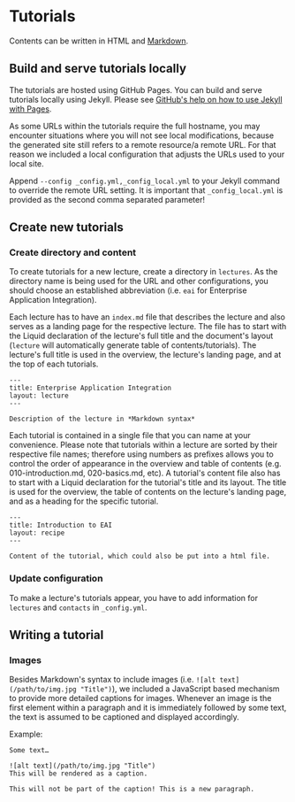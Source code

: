 Tutorials
=========

Contents can be written in HTML and [Markdown](http://daringfireball.net/projects/markdown/basics).

Build and serve tutorials locally
---------------------------------

The tutorials are hosted using GitHub Pages.
You can build and serve tutorials locally using Jekyll.
Please see [GitHub's help on how to use Jekyll with Pages](https://help.github.com/articles/using-jekyll-with-pages).

As some URLs within the tutorials require the full hostname, you may encounter situations where you will not see local modifications, because the generated site still refers to a remote resource/a remote URL.
For that reason we included a local configuration that adjusts the URLs used to your local site.

Append `--config _config.yml,_config_local.yml` to your Jekyll command to override the remote URL setting.
It is important that `_config_local.yml` is provided as the second comma separated parameter!

Create new tutorials
--------------------

### Create directory and content
To create tutorials for a new lecture, create a directory in `lectures`.
As the directory name is being used for the URL and other configurations, you should choose an established abbreviation (i.e. `eai` for Enterprise Application Integration).

Each lecture has to have an `index.md` file that describes the lecture and also serves as a landing page for the respective lecture.
The file has to start with the Liquid declaration of the lecture's full title and the document's layout (`lecture` will automatically generate table of contents/tutorials).
The lecture's full title is used in the overview, the lecture's landing page, and at the top of each tutorials.
```
---
title: Enterprise Application Integration
layout: lecture
---

Description of the lecture in *Markdown syntax*
```

Each tutorial is contained in a single file that you can name at your convenience.
Please note that tutorials within a lecture are sorted by their respective file names; therefore using numbers as prefixes allows you to control the order of appearance in the overview and table of contents (e.g. 010-introduction.md, 020-basics.md, etc).
A tutorial's content file also has to start with a Liquid declaration for the tutorial's title and its layout.
The title is used for the overview, the table of contents on the lecture's landing page, and as a heading for the specific tutorial.
```
---
title: Introduction to EAI
layout: recipe
---

Content of the tutorial, which could also be put into a html file.
```

### Update configuration
To make a lecture's tutorials appear, you have to add information for `lectures` and `contacts` in `_config.yml`.

Writing a tutorial
------------------

### Images
Besides Markdown's syntax to include images (i.e. `![alt text](/path/to/img.jpg "Title")`), we included a JavaScript based mechanism to provide more detailed captions for images.
Whenever an image is the first element within a paragraph and it is immediately followed by some text, the text is assumed to be captioned and displayed accordingly.

Example:
```
Some text…

![alt text](/path/to/img.jpg "Title")
This will be rendered as a caption.

This will not be part of the caption! This is a new paragraph.
```
